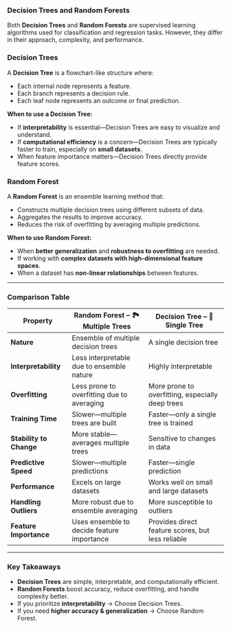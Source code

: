 ### **Decision Trees and Random Forests**
Both **Decision Trees** and **Random Forests** are supervised learning algorithms used for classification and regression tasks. However, they differ in their approach, complexity, and performance.

### **Decision Trees**
A **Decision Tree** is a flowchart-like structure where:
- Each internal node represents a feature.
- Each branch represents a decision rule.
- Each leaf node represents an outcome or final prediction.

**When to use a Decision Tree:**
- If **interpretability** is essential—Decision Trees are easy to visualize and understand.
- If **computational efficiency** is a concern—Decision Trees are typically faster to train, especially on **small datasets**.
- When feature importance matters—Decision Trees directly provide feature scores.

### **Random Forest**
A **Random Forest** is an ensemble learning method that:
- Constructs multiple decision trees using different subsets of data.
- Aggregates the results to improve accuracy.
- Reduces the risk of overfitting by averaging multiple predictions.

**When to use Random Forest:**
- When **better generalization** and **robustness to overfitting** are needed.
- If working with **complex datasets with high-dimensional feature spaces**.
- When a dataset has **non-linear relationships** between features.

---

### **Comparison Table**

| **Property**            | **Random Forest** – 🏞 Multiple Trees | **Decision Tree** – 🌳 Single Tree |
|-------------------------|------------------------------------|--------------------------------|
| **Nature**              | Ensemble of multiple decision trees | A single decision tree |
| **Interpretability**    | Less interpretable due to ensemble nature | Highly interpretable |
| **Overfitting**         | Less prone to overfitting due to averaging | More prone to overfitting, especially deep trees |
| **Training Time**       | Slower—multiple trees are built | Faster—only a single tree is trained |
| **Stability to Change** | More stable—averages multiple trees | Sensitive to changes in data |
| **Predictive Speed**    | Slower—multiple predictions | Faster—single prediction |
| **Performance**        | Excels on large datasets | Works well on small and large datasets |
| **Handling Outliers**  | More robust due to ensemble averaging | More susceptible to outliers |
| **Feature Importance** | Uses ensemble to decide feature importance | Provides direct feature scores, but less reliable |

---

### **Key Takeaways**
- **Decision Trees** are simple, interpretable, and computationally efficient.
- **Random Forests** boost accuracy, reduce overfitting, and handle complexity better.
- If you prioritize **interpretability** → Choose Decision Trees.
- If you need **higher accuracy & generalization** → Choose Random Forest.
